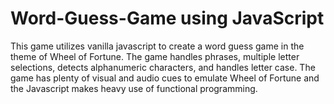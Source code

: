 # Word-Guess-Game using JavaScript

This game utilizes vanilla javascript to create a word guess game in the theme of Wheel of Fortune. The game handles phrases, multiple letter selections, detects alphanumeric characters, and handles letter case. The game has plenty of visual and audio cues to emulate Wheel of Fortune and the Javascript makes heavy use of functional programming.
